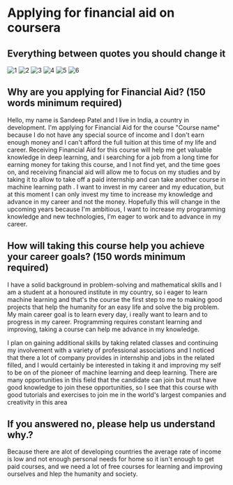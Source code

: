 # Applying for financial aid on coursera 

## Everything between quotes you should change it 
![1](images/1-2.png)
![2](images/3.png)
![3](images/4.png)
![4](images/5.png)
![5](images/6.png)
![6](images/7.png)

## Why are you applying for Financial Aid? (150 words minimum required)
Hello, my name is Sandeep Patel and I live in India, a country in development. I'm applying for Financial Aid for the course "Course name" because I do not have any special source of income and I don't earn enough money and I can't afford the full tuition at this time of my life and career.
Receiving Financial Aid for this course will help me get valuable knowledge in deep learning,  and i searching for a job from a long time for earning money for taking this course, and I not find yet, and the time goes on, and receiving financial aid will allow me to focus on my studies and by taking it to allow to take off a paid internship and can take another course in machine learning path .
I want to invest in my career and my education, but at this moment I can only invest my time to increase my knowledge and advance in my career and not the money. Hopefully this will change in the upcoming years because I'm ambitious, I want to increase my programming knowledge and new technologies, I'm eager to work and to advance in my career.


## How will taking this course help you achieve your career goals? (150 words minimum required)
I have a solid background in problem-solving and mathematical skills and I am a student at a honoured institute in my country, so i eager to learn machine learning and that's the course the first step to me to making good projects that help the humanity for an easy life and solve the big problem. 
My main career goal is to learn every day, i really want to learn and to progress in my career.
Programming requires constant learning and improving, taking a course can help me advance in my knowledge.

I plan on gaining additional skills by taking related classes and continuing my involvement with a variety of professional associations and I noticed that there a lot of company provides in internship and jobs in the related filled, and I would certainly be interested in taking it and improving my self to be on of the pioneer of machine learning and deep learning.
There are many opportunities in this field that the candidate can join but must have good knowledge to join these opportunities, so I see that this course with good tutorials and exercises to join me in the world's largest companies and creativity in this area

## If you answered no, please help us understand why.?
Because there are alot of developing countries the average rate of income is low and not enough personal needs for home so it isn't enough to get paid courses, and we need a lot of free courses for learning and improving ourselves and hlep the humanity and society.
